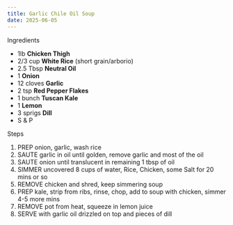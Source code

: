 ```yaml
---
title: Garlic Chile Oil Soup
date: 2025-06-05
---
```

Ingredients
- 1lb **Chicken Thigh**
- 2/3 cup **White Rice** (short grain/arborio)
- 2.5 Tbsp **Neutral Oil**
- 1 **Onion**
- 12 cloves **Garlic** 
- 2 tsp **Red Pepper Flakes** 
- 1 bunch **Tuscan Kale**
- 1 **Lemon**
- 3 sprigs **Dill**
- S & P

Steps
1. PREP onion, garlic, wash rice
2. SAUTE garlic in oil until golden, remove garlic and most of the oil
3. SAUTE onion until translucent in remaining 1 tbsp of oil
4. SIMMER uncovered 8 cups of water, Rice, Chicken, some Salt for 20 mins or so
5. REMOVE chicken and shred, keep simmering soup
6. PREP kale, strip from ribs, rinse, chop, add to soup with chicken, simmer 4-5 more mins
7. REMOVE pot from heat, squeeze in lemon juice
8. SERVE with garlic oil drizzled on top and pieces of dill
